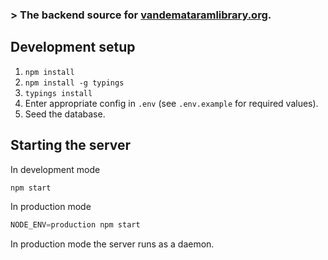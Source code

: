 ### > The backend source for [vandemataramlibrary.org](http://vandemataramlibrary.org).

## Development setup


1. `npm install`
2. `npm install -g typings`
3. `typings install`
4. Enter appropriate config in `.env` (see `.env.example` for required values).
5. Seed the database.

## Starting the server

In development mode

```js
npm start
```

In production mode

```js
NODE_ENV=production npm start
```

In production mode the server runs as a daemon.

